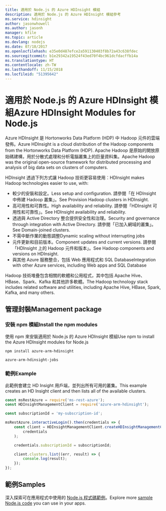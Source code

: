 ```yaml
---
title: 適用於 Node.js 的 Azure HDInsight 模組
description: 適用於 Node.js 的 Azure HDInsight 模組參考
ms.service: hdinsight
author: jasonwhowell
ms.author: jasonh
manager: kfile
ms.topic: article
ms.devlang: nodejs
ms.date: 07/18/2017
ms.openlocfilehash: e35e0d487efce2a591130403f8b72a43c638fdec
ms.sourcegitcommit: b1e29342a19524f43ed70f4bc961dcfdacffb14a
ms.translationtype: HT
ms.contentlocale: zh-TW
ms.lasthandoff: 11/15/2018
ms.locfileid: "51395642"
---
```

# <a name="azure-hdinsight-modules-for-nodejs"></a><span data-ttu-id="22fe5-103">適用於 Node.js 的 Azure HDInsight 模組</span><span class="sxs-lookup"><span data-stu-id="22fe5-103">Azure HDInsight Modules for Node.js</span></span>

<span data-ttu-id="22fe5-104">Azure HDInsight 是 Hortonworks Data Platform (HDP) 中 Hadoop 元件的雲端發佈。</span><span class="sxs-lookup"><span data-stu-id="22fe5-104">Azure HDInsight is a cloud distribution of the Hadoop components from the Hortonworks Data Platform (HDP).</span></span> <span data-ttu-id="22fe5-105">Apache Hadoop 是原始的開放原始碼建構，用於分散式處理和分析電腦叢集上的巨量資料集。</span><span class="sxs-lookup"><span data-stu-id="22fe5-105">Apache Hadoop was the original open-source framework for distributed processing and analysis of big data sets on clusters of computers.</span></span>

<span data-ttu-id="22fe5-106">HDInsight 透過下列方式讓 Hadoop 技術更容易使用︰</span><span class="sxs-lookup"><span data-stu-id="22fe5-106">HDInsight makes Hadoop technologies easier to use, with:</span></span>
- <span data-ttu-id="22fe5-107">較少的安裝和設定。</span><span class="sxs-lookup"><span data-stu-id="22fe5-107">Less setup and configuration.</span></span> <span data-ttu-id="22fe5-108">請參閱「在 HDInsight 中佈建 Hadoop 叢集」。</span><span class="sxs-lookup"><span data-stu-id="22fe5-108">See Provision Hadoop clusters in HDInsight.</span></span>
- <span data-ttu-id="22fe5-109">高可用性和可靠性。</span><span class="sxs-lookup"><span data-stu-id="22fe5-109">High availability and reliability.</span></span> <span data-ttu-id="22fe5-110">請參閱「HDInsight 可用性和可靠性」。</span><span class="sxs-lookup"><span data-stu-id="22fe5-110">See HDInsight availability and reliability.</span></span>
- <span data-ttu-id="22fe5-111">透過與 Active Directory 整合提供安全性和治理。</span><span class="sxs-lookup"><span data-stu-id="22fe5-111">Security and governance through integration with Active Directory.</span></span> <span data-ttu-id="22fe5-112">請參閱「已加入網域的叢集」。</span><span class="sxs-lookup"><span data-stu-id="22fe5-112">See Domain-joined clusters.</span></span>
- <span data-ttu-id="22fe5-113">不需中斷作業的動態調整</span><span class="sxs-lookup"><span data-stu-id="22fe5-113">Dynamic scaling without interrupting jobs</span></span>
- <span data-ttu-id="22fe5-114">元件更新和目前版本。</span><span class="sxs-lookup"><span data-stu-id="22fe5-114">Component updates and current versions.</span></span> <span data-ttu-id="22fe5-115">請參閱「HDInsight 上的 Hadoop 元件和版本」。</span><span class="sxs-lookup"><span data-stu-id="22fe5-115">See Hadoop components and versions on HDInsight.</span></span>
- <span data-ttu-id="22fe5-116">與其他 Azure 服務整合，包括 Web 應用程式和 SQL Database</span><span class="sxs-lookup"><span data-stu-id="22fe5-116">Integration with other Azure services, including Web apps and SQL Database</span></span>

<span data-ttu-id="22fe5-117">Hadoop 技術堆疊包含相關的軟體和公用程式，其中包括 Apache Hive、HBase、Spark、Kafka 和其他許多軟體。</span><span class="sxs-lookup"><span data-stu-id="22fe5-117">The Hadoop technology stack includes related software and utilities, including Apache Hive, HBase, Spark, Kafka, and many others.</span></span> 

## <a name="management-package"></a><span data-ttu-id="22fe5-118">管理封裝</span><span class="sxs-lookup"><span data-stu-id="22fe5-118">Management package</span></span>

### <a name="install-the-npm-modules"></a><span data-ttu-id="22fe5-119">安裝 npm 模組</span><span class="sxs-lookup"><span data-stu-id="22fe5-119">Install the npm modules</span></span>

<span data-ttu-id="22fe5-120">使用 npm 來安裝適用於 Node.js 的 Azure HDInsight 模組</span><span class="sxs-lookup"><span data-stu-id="22fe5-120">Use npm to install the Azure HDInsight modules for Node.js</span></span>

```bash
npm install azure-arm-hdinsight
```

```bash
azure-arm-hdinsight-jobs
```

### <a name="example"></a><span data-ttu-id="22fe5-121">範例</span><span class="sxs-lookup"><span data-stu-id="22fe5-121">Example</span></span> 

<span data-ttu-id="22fe5-122">此範例會建立 HD Insight 用戶端，並列出所有可用的叢集。</span><span class="sxs-lookup"><span data-stu-id="22fe5-122">This example creates an HD Insight client and then lists all of the available clusters.</span></span> 

```javascript
const msRestAzure = require('ms-rest-azure');
const HDInsightManagementClient = require('azure-arm-hdinsight');

const subscriptionId = 'my-subscription-id';

msRestAzure.interactiveLogin().then(credentials => {
    const client = HDInsightManagementClient.createHDInsightManagementClient(
        credentials
    );

    credentials.subscriptionId = subscriptionId;

    client.clusters.list((err, result) => {
        console.log(result);
    });
});
```

## <a name="samples"></a><span data-ttu-id="22fe5-123">範例</span><span class="sxs-lookup"><span data-stu-id="22fe5-123">Samples</span></span>

<span data-ttu-id="22fe5-124">深入探索可在應用程式中使用的 [Node.js 程式碼範例](https://azure.microsoft.com/resources/samples/?platform=nodejs)。</span><span class="sxs-lookup"><span data-stu-id="22fe5-124">Explore more [sample Node.js code](https://azure.microsoft.com/resources/samples/?platform=nodejs) you can use in your apps.</span></span>

